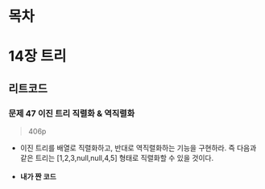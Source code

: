 # 목차

# 14장 트리
## 리트코드
### 문제 47 이진 트리 직렬화 & 역직렬화
> 406p

* 이진 트리를 배열로 직렬화하고, 반대로 역직렬화하는 기능을 구현하라. 즉 다음과 같은 트리는 [1,2,3,null,null,4,5] 형태로 직렬화할 수 있을 것이다.<br><br>
* **내가 짠 코드**<br>
```python

```
